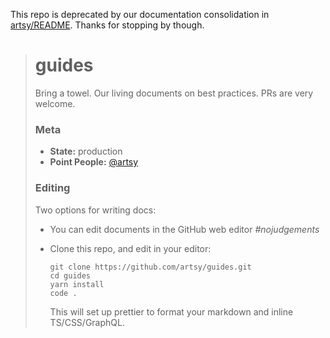 This repo is deprecated by our documentation consolidation in [artsy/README](https://github.com/artsy/README/). Thanks for stopping by though.

>
> # guides
> 
> Bring a towel. Our living documents on best practices. PRs are very welcome.
> 
> ### Meta
> 
> * **State:** production
> * **Point People:** [@artsy](https://github.com/artsy)
> 
> ### Editing
> 
> Two options for writing docs:
> 
> * You can edit documents in the GitHub web editor _#nojudgements_
> * Clone this repo, and edit in your editor:
> 
>   ```
>   git clone https://github.com/artsy/guides.git
>   cd guides
>   yarn install
>   code .
>   ```
> 
>   This will set up prettier to format your markdown and inline TS/CSS/GraphQL.
